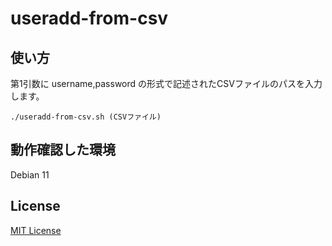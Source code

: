# useradd-from-csv

## 使い方

第1引数に username,password の形式で記述されたCSVファイルのパスを入力します。

```
./useradd-from-csv.sh (CSVファイル)
```
## 動作確認した環境

Debian 11

## License

[MIT License](./LICENSE)

